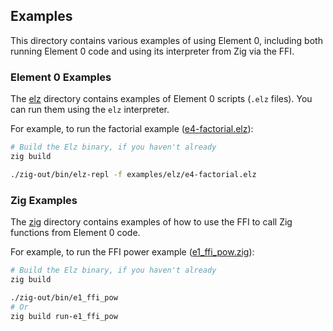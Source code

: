 ## Examples

This directory contains various examples of using Element 0, including both running Element 0 code and using its
interpreter from Zig via the FFI.

### Element 0 Examples

The [elz](elz) directory contains examples of Element 0 scripts (`.elz` files).
You can run them using the `elz` interpreter.

For example, to run the factorial example ([e4-factorial.elz](elz/e4-factorial.elz)):

```sh
# Build the Elz binary, if you haven't already
zig build

./zig-out/bin/elz-repl -f examples/elz/e4-factorial.elz
```

### Zig Examples

The [zig](zig) directory contains examples of how to use the FFI to call Zig functions from Element 0 code.

For example, to run the FFI power example ([e1_ffi_pow.zig](zig/e1_ffi_pow.zig)):

```sh
# Build the Elz binary, if you haven't already
zig build

./zig-out/bin/e1_ffi_pow
# Or
zig build run-e1_ffi_pow
```
